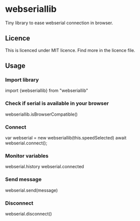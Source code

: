 

# webseriallib
Tiny library to ease webserial connection in browser.

## Licence
This is licenced under MIT licence. Find more in the licence file.

## Usage

### Import library
import {webseriallib} from "webseriallib"

### Check if serial is available in your browser
webseriallib.isBrowserCompatible()

### Connect
var webserial = new webseriallib(this.speedSelected)
await webserial.connect();

### Monitor variables
webserial.history
webserial.connected

### Send message
webserial.send(message)

### Disconnect
webserial.disconnect()